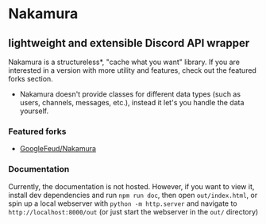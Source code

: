 # Nakamura
## lightweight and extensible Discord API wrapper
Nakamura is a structureless*, "cache what you want" library. If you are interested in a version with more utility and features, check out the featured forks section.

* Nakamura doesn't provide classes for different data types (such as users, channels, messages, etc.), instead it let's you handle the data yourself.

### Featured forks

- [GoogleFeud/Nakamura](https://github.com/GoogleFeud/Nakamura)

### Documentation

Currently, the documentation is not hosted. However, if you want to view it, install dev dependencies and run `npm run doc`, then open `out/index.html`, or spin up a local webserver with `python -m http.server` and navigate to `http://localhost:8000/out` (or just start the webserver in the `out/` directory)
